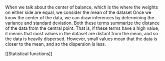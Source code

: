When we talk about the center of balance, which is the where the weights on either side are equal, we consider the mean of the dataset
Once we know the center of the data, we can draw inferences by determining the variance and standard deviation. Both these terms summarize the distance of the data from the central point. That is, if these terms have a high value, it means that most values in the dataset are distant from the mean, and so the data is heavily dispersed. However, small values mean that the data is closer to the mean, and so the dispersion is less. 

[[Statistical functions]]